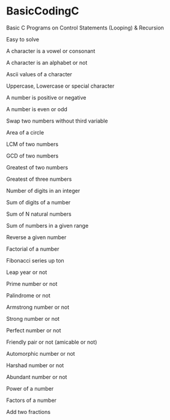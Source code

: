 # BasicCodingC
Basic C Programs on Control Statements (Looping) & Recursion

Easy to solve 


A character is a vowel or consonant

A character is an alphabet or not

Ascii values of a character

Uppercase, Lowercase or special character

A number is positive or negative

A number is even or odd

Swap two numbers without third variable

Area of a circle

LCM of two numbers

GCD of two numbers

Greatest of two numbers

Greatest of three numbers

Number of digits in an integer

Sum of digits of a number

Sum of N natural numbers

Sum of numbers in a given range

Reverse a given number

Factorial of a number

Fibonacci series up ton

Leap year or not

Prime number or not

Palindrome or not

Armstrong number or not

Strong number or not

Perfect number or not

Friendly pair or not (amicable or not)

Automorphic number or not

Harshad number or not

Abundant number or not

Power of a number

Factors of a number

Add two fractions
